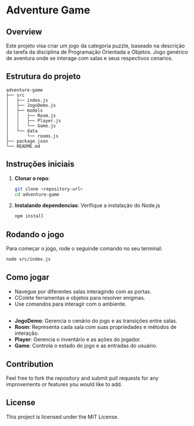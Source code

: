 # Adventure Game

## Overview
Este projeto visa criar um jogo da categoria puzzle, baseado na descrição da tarefa da disciplina de Programação Orientada a Objetos. Jogo genérico de aventura onde se interage com salas e seus respectivos cenarios.

## Estrutura do projeto
```
adventure-game
├── src
│   ├── index.js         
│   ├── JogoDemo.js       
│   ├── models
│   │   ├── Room.js       
│   │   ├── Player.js     
│   │   └── Game.js      
│   └── data
│       └── rooms.js     
├── package.json          
└── README.md            
```

## Instruções iniciais
1. **Clonar o repo**:
   ```bash
   git clone <repository-url>
   cd adventure-game
   ```

2. **Instalando dependencias**:
   Verifique a instalação do Node.js
   ```bash
   npm install
   ```

## Rodando o jogo
Para começar o jogo, rode o seguinde comando no seu terminal:
```bash
node src/index.js
```

## Como jogar
- Navegue por diferentes salas interagindo com as portas.
- CColete ferramentas e objetos para resolver enigmas.
- Use comandos para interagir com o ambiente.

## 
- **JogoDemo**:  Gerencia o cenário do jogo e as transições entre salas.
- **Room**: Representa cada sala com suas propriedades e métodos de interação.
- **Player**: Gerencia o inventário e as ações do jogador.
- **Game**: Controla o estado do jogo e as entradas do usuário.

## Contribution
Feel free to fork the repository and submit pull requests for any improvements or features you would like to add. 

## License
This project is licensed under the MIT License.